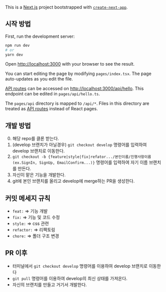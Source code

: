 This is a [Next.js](https://nextjs.org/) project bootstrapped with [`create-next-app`](https://github.com/vercel/next.js/tree/canary/packages/create-next-app).

## 시작 방법

First, run the development server:

```bash
npm run dev
# or
yarn dev
```

Open [http://localhost:3000](http://localhost:3000) with your browser to see the result.

You can start editing the page by modifying `pages/index.tsx`. The page auto-updates as you edit the file.

[API routes](https://nextjs.org/docs/api-routes/introduction) can be accessed on [http://localhost:3000/api/hello](http://localhost:3000/api/hello). This endpoint can be edited in `pages/api/hello.ts`.

The `pages/api` directory is mapped to `/api/*`. Files in this directory are treated as [API routes](https://nextjs.org/docs/api-routes/introduction) instead of React pages.

## 개발 방법

0. 해당 repo를 클론 받는다.
1. (develop 브랜치가 아닐경우) `git checkout develop` 명령어를 입력하여 develop 브랜치로 이동한다.
2. `git checkout -b {feature|style|fix|refator.../본인이름/진행사항이름(ex.SignIn, SignUp, EmailConfirm...)}` 명령어를 입력하여 자기 이름 브랜치를 만든다.
3. 자신이 맡은 기능을 개발한다.
4. git에 본인 브랜치를 올리고 develop에 merge하는 PR을 생성한다.

## 커밋 메세지 규칙

- `feat:` => 기능 개발
- `fix:` => 기능 및 코드 수정
- `style:` => css 관련
- `refactor:` => 리팩토링
- `chore:` => 폴더 구조 변경

## PR 이후

- 터미널에서 `git checkout develop` 명령어를 이용하여 develop 브랜치로 이동한다
- `git pull` 명령어를 이용하여 develop의 최신 상태를 가져온다.
- 자신의 브랜치를 만들고 거기서 개발한다.
